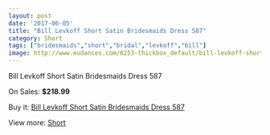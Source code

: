```yaml
---
layout: post
date: '2017-06-05'
title: "Bill Levkoff Short Satin Bridesmaids Dress 587"
category: Short
tags: ["bridesmaids","short","bridal","levkoff","bill"]
image: http://www.eudances.com/6253-thickbox_default/bill-levkoff-short-satin-bridesmaids-dress-587.jpg
---
```

Bill Levkoff Short Satin Bridesmaids Dress 587

On Sales: **$218.99**
<a href="https://www.eudances.com/en/short/2253-bill-levkoff-short-satin-bridesmaids-dress-587.html"><amp-img layout="responsive" width="600" height="600" src="//www.eudances.com/6253-thickbox_default/bill-levkoff-short-satin-bridesmaids-dress-587.jpg" alt="Bill Levkoff Short Satin Bridesmaids Dress 587 0" /></a>

Buy it: [Bill Levkoff Short Satin Bridesmaids Dress 587](https://www.eudances.com/en/short/2253-bill-levkoff-short-satin-bridesmaids-dress-587.html "Bill Levkoff Short Satin Bridesmaids Dress 587")

View more: [Short](https://www.eudances.com/en/25-short "Short")